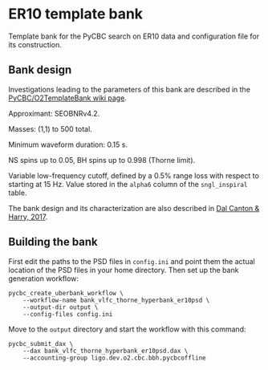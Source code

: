 # ER10 template bank

Template bank for the PyCBC search on ER10 data and configuration file for its construction.

## Bank design

Investigations leading to the parameters of this bank are described in the
[PyCBC/O2TemplateBank wiki page](https://www.lsc-group.phys.uwm.edu/ligovirgo/cbcnote/PyCBC/O2TemplateBank).

Approximant: SEOBNRv4.2.

Masses: (1,1) to 500 total.

Minimum waveform duration: 0.15 s.

NS spins up to 0.05, BH spins up to 0.998 (Thorne limit).

Variable low-frequency cutoff, defined by a 0.5% range loss with respect to
starting at 15 Hz. Value stored in the `alpha6` column of the `sngl_inspiral`
table.

The bank design and its characterization are also described in
[Dal Canton & Harry, 2017](https://arxiv.org/abs/1705.01845).

## Building the bank

First edit the paths to the PSD files in `config.ini` and point them the actual
location of the PSD files in your home directory. Then set up the bank
generation workflow:

```
pycbc_create_uberbank_workflow \
    --workflow-name bank_vlfc_thorne_hyperbank_er10psd \
    --output-dir output \
    --config-files config.ini
```

Move to the `output` directory and start the workflow with this command:

```
pycbc_submit_dax \
    --dax bank_vlfc_thorne_hyperbank_er10psd.dax \
    --accounting-group ligo.dev.o2.cbc.bbh.pycbcoffline
```

